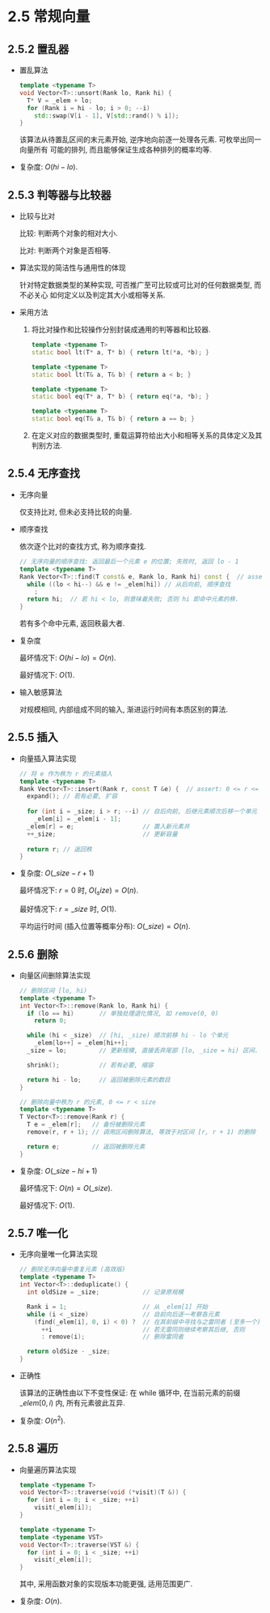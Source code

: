 # 2.5 常规向量

## 2.5.2 置乱器

- 置乱算法

  ```cpp
  template <typename T>
  void Vector<T>::unsort(Rank lo, Rank hi) {
    T* V = _elem + lo;
    for (Rank i = hi - lo; i > 0; --i)
      std::swap(V[i - 1], V[std::rand() % i]);
  }
  ```

  该算法从待置乱区间的末元素开始, 逆序地向前逐一处理各元素. 可枚举出同一向量所有
  可能的排列, 而且能够保证生成各种排列的概率均等.

- 复杂度: $O(hi - lo)$.

## 2.5.3 判等器与比较器

- 比较与比对

  比较: 判断两个对象的相对大小.

  比对: 判断两个对象是否相等.

- 算法实现的简洁性与通用性的体现

  针对特定数据类型的某种实现, 可否推广至可比较或可比对的任何数据类型, 而不必关心
  如何定义以及判定其大小或相等关系.

- 采用方法

  1. 将比对操作和比较操作分别封装成通用的判等器和比较器.

     ```cpp
     template <typename T>
     static bool lt(T* a, T* b) { return lt(*a, *b); }

     template <typename T>
     static bool lt(T& a, T& b) { return a < b; }

     template <typename T>
     static bool eq(T* a, T* b) { return eq(*a, *b); }

     template <typename T>
     static bool eq(T& a, T& b) { return a == b; }
     ```

  2. 在定义对应的数据类型时, 重载运算符给出大小和相等关系的具体定义及其判别方法.

## 2.5.4 无序查找

- 无序向量

  仅支持比对, 但未必支持比较的向量.

- 顺序查找

  依次逐个比对的查找方式, 称为顺序查找.

  ```cpp
  // 无序向量的顺序查找: 返回最后一个元素 e 的位置; 失败时, 返回 lo - 1
  template <typename T>
  Rank Vector<T>::find(T const& e, Rank lo, Rank hi) const {  // assert: 0 <= lo < hi <=   _size
    while ((lo < hi--) && e != _elem[hi]) // 从后向前, 顺序查找
      ;
    return hi;  // 若 hi < lo, 则意味着失败; 否则 hi 即命中元素的秩.
  }
  ```

  若有多个命中元素, 返回秩最大者.

- 复杂度

  最坏情况下: $O(hi - lo) = O(n)$.

  最好情况下: $O(1)$.

- 输入敏感算法

  对规模相同, 内部组成不同的输入, 渐进运行时间有本质区别的算法.

## 2.5.5 插入

- 向量插入算法实现

  ```cpp
  // 将 e 作为秩为 r 的元素插入
  template <typename T>
  Rank Vector<T>::insert(Rank r, const T &e) {  // assert: 0 <= r <= size;
    expand(); // 若有必要, 扩容
    
    for (int i = _size; i > r; --i) // 自后向前, 后继元素顺次后移一个单元
      _elem[i] = _elem[i - 1];
    _elem[r] = e;                   // 置入新元素并
    ++_size;                        // 更新容量
    
    return r; // 返回秩
  }
  ```

- 复杂度: $O(\_size - r + 1)$

  最坏情况下: $r = 0$ 时, $O(_size) = O(n)$.

  最好情况下: $r = \_size$ 时, $O(1)$.

  平均运行时间 (插入位置等概率分布): $O(\_size) = O(n)$.

## 2.5.6 删除

- 向量区间删除算法实现

  ```cpp
  // 删除区间 [lo, hi)
  template <typename T>
  int Vector<T>::remove(Rank lo, Rank hi) {
    if (lo == hi)       // 单独处理退化情况, 如 remove(0, 0)
      return 0;

    while (hi < _size)  // [hi, _size) 顺次前移 hi - lo 个单元
      _elem[lo++] = _elem[hi++];
    _size = lo;         // 更新规模, 直接丢弃尾部 [lo, _size = hi) 区间.

    shrink();           // 若有必要, 缩容

    return hi - lo;     // 返回被删除元素的数目
  }

  // 删除向量中秩为 r 的元素, 0 <= r < size
  template <typename T>
  T Vector<T>::remove(Rank r) {
    T e = _elem[r];   // 备份被删除元素
    remove(r, r + 1); // 调用区间删除算法, 等效于对区间 [r, r + 1) 的删除

    return e;         // 返回被删除元素
  }
  ```

- 复杂度: $O(\_size - hi + 1)$

  最坏情况下: $O(n) = O(\_size)$.

  最好情况下: $O(1)$.

## 2.5.7 唯一化

- 无序向量唯一化算法实现

  ```cpp
  // 删除无序向量中重复元素 (高效版)
  template <typename T>
  int Vector<T>::deduplicate() {
    int oldSize = _size;            // 记录原规模

    Rank i = 1;                     // 从 _elem[1] 开始
    while (i < _size)               // 自前向后逐一考察各元素
      (find(_elem[i], 0, i) < 0) ?  // 在其前缀中寻找与之雷同者 (至多一个)
        ++i                         // 若无雷同则继续考察其后继, 否则
        : remove(i);                // 删除雷同者

    return oldSize - _size;
  }
  ```

- 正确性

  该算法的正确性由以下不变性保证: 在 while 循环中, 在当前元素的前缀
  $\_elem[0, i)$ 内, 所有元素彼此互异.

- 复杂度: $O(n^2)$.

## 2.5.8 遍历

- 向量遍历算法实现

  ```cpp
  template <typename T>
  void Vector<T>::traverse(void (*visit)(T &)) {
    for (int i = 0; i < _size; ++i)
      visit(_elem[i]);
  }

  template <typename T>
  template <typename VST>
  void Vector<T>::traverse(VST &) {
    for (int i = 0; i < _size; ++i)
      visit(_elem[i]);
  }
  ```

  其中, 采用函数对象的实现版本功能更强, 适用范围更广.

- 复杂度: $O(n)$.

